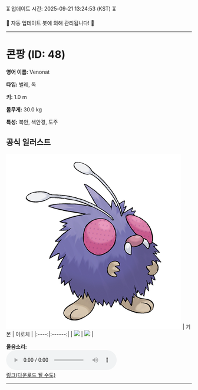 
⏳ 업데이트 시간: 2025-09-21 13:24:53 (KST) ⏳

🤖 자동 업데이트 봇에 의해 관리됩니다! 🤖

---

# 콘팡 (ID: 48)
**영어 이름:** Venonat

**타입:** 벌레, 독

**키:** 1.0 m

**몸무게:** 30.0 kg

**특성:** 복안, 색안경, 도주

## 공식 일러스트
![](https://raw.githubusercontent.com/PokeAPI/sprites/master/sprites/pokemon/other/official-artwork/48.png)
| 기본 | 이로치 |
|:----:|:------:|
| <img src="http://play.pokemonshowdown.com/sprites/ani/venonat.gif" width="200"> | <img src="http://play.pokemonshowdown.com/sprites/ani-shiny/venonat.gif" width="200"> |

**울음소리:**<br><audio controls src="https://raw.githubusercontent.com/PokeAPI/cries/main/cries/pokemon/latest/48.ogg"></audio><br> [링크(다운로드 될 수도)](https://raw.githubusercontent.com/PokeAPI/cries/main/cries/pokemon/latest/48.ogg)


---
